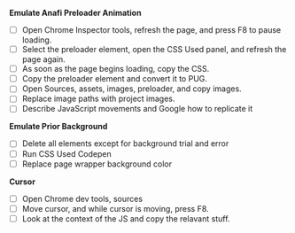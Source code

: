 **Emulate Anafi Preloader Animation**

- [ ] Open Chrome Inspector tools, refresh the page, and press F8 to pause loading.
- [ ] Select the preloader element, open the CSS Used panel, and refresh the page again.
- [ ] As soon as the page begins loading, copy the CSS.
- [ ] Copy the preloader element and convert it to PUG.
- [ ] Open Sources, assets, images, preloader, and copy images.
- [ ] Replace image paths with project images.
- [ ] Describe JavaScript movements and Google how to replicate it

**Emulate Prior Background**

- [ ] Delete all elements except for background trial and error
- [ ] Run CSS Used Codepen
- [ ] Replace page wrapper background color

**Cursor**

- [ ] Open Chrome dev tools, sources
- [ ] Move cursor, and while cursor is moving, press F8.
- [ ] Look at the context of the JS and copy the relavant stuff.